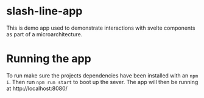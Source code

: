# slash-line-app
This is demo app used to demonstrate interactions with svelte components as part of a microarchitecture.

# Running the app
To run make sure the projects dependencies have been installed with an `npm i`.  Then run `npm run start` to boot up the sever.  The app will then be running at http://localhost:8080/
